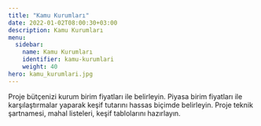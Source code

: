 ```yaml
---
title: "Kamu Kurumları"
date: 2022-01-02T08:00:30+03:00
description: Kamu Kurumları
menu:
  sidebar:
    name: Kamu Kurumları
    identifier: kamu-kurumlari
    weight: 40
hero: kamu_kurumlari.jpg
---
```

Proje bütçenizi kurum birim fiyatları ile belirleyin. Piyasa birim fiyatları ile karşılaştırmalar yaparak keşif tutarını hassas biçimde belirleyin. Proje teknik şartnamesi, mahal listeleri, keşif tablolarını hazırlayın.